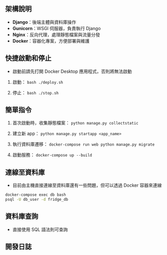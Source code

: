 ## 架構說明
- **Django**：後端主體與資料庫操作
- **Gunicorn**：WSGI 伺服器，負責執行 Django
- **Nginx**：反向代理，處理靜態檔案與流量分發
- **Docker**：容器化專案，方便部署與維護

## 快捷啟動和停止
* 啟動前請先打開 Docker Desktop 應用程式，否則將無法啟動
1. 啟動：
```bash ./deploy.sh```

2. 停止：
```bash ./stop.sh```


## 簡單指令
1. 首次啟動時，收集靜態檔案：
```python manage.py collectstatic```

2. 建立新 app：
```python manage.py startapp <app_name>```

3. 執行資料庫遷移：
```docker-compose run web python manage.py migrate```

4. 啟動服務：
```docker-compose up --build```


## 連線至資料庫
- 目前由主機直接連線至資料庫還有一些問題，但可以透過 Docker 容器來連線
```bash
docker-compose exec db bash
psql -U db_user -d fridge_db
```

## 資料庫查詢
- 直接使用 SQL 語法則可查詢

## 開發日誌